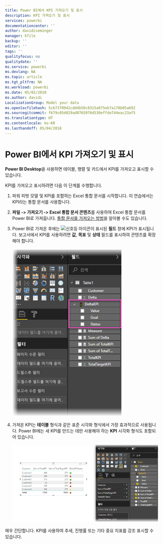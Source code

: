 ```yaml
---
title: Power BI에서 KPI 가져오기 및 표시
description: KPI 가져오기 및 표시
services: powerbi
documentationcenter: ''
author: davidiseminger
manager: kfile
backup: ''
editor: ''
tags: ''
qualityfocus: no
qualitydate: ''
ms.service: powerbi
ms.devlang: NA
ms.topic: article
ms.tgt_pltfrm: NA
ms.workload: powerbi
ms.date: 05/02/2018
ms.author: davidi
LocalizationGroup: Model your data
ms.openlocfilehash: 5cb7370942cdd4b50c8315a075eb7a178b05a692
ms.sourcegitcommit: f679c05d029ad0765976d530effde744eac23af5
ms.translationtype: HT
ms.contentlocale: ko-KR
ms.lasthandoff: 05/04/2018
---
```

# <a name="import-and-display-kpis-in-power-bi"></a>Power BI에서 KPI 가져오기 및 표시
**Power BI Desktop**을 사용하면 테이블, 행렬 및 카드에서 KPI를 가져오고 표시할 수 있습니다.

KPI를 가져오고 표시하려면 다음 이 단계를 수행합니다.

1. 파워 피벗 모델 및 KPI를 포함하는 Excel 통합 문서를 시작합니다. 이 연습에서는 KPI라는 통합 문서를 사용합니다.

1. **파일 -> 가져오기 -> Excel 통합 문서 콘텐츠**를 사용하여 Excel 통합 문서를 Power BI로 가져옵니다. [통합 문서를 가져오는 방법](desktop-import-excel-workbooks.md)을 알아볼 수도 있습니다. 

1. Power BI로 가져온 후에는 ![신호등](media/desktop-import-and-display-kpis/traffic.png) 아이콘이 표시된 **필드** 창에 KPI가 표시됩니다. 보고서에서 KPI를 사용하려면 **값**, **목표** 및 **상태** 필드를 표시하여 콘텐츠를 확장해야 합니다.

    ![](media/desktop-import-and-display-kpis/desktoppreviewfeatureon2.png)

1. 가져온 KPI는 **테이블** 형식과 같은 표준 시각화 형식에서 가장 효과적으로 사용됩니다. Power BI에는 새 KPI를 만드는 데만 사용해야 하는 **KPI** 시각화 형식도 포함되어 있습니다.
   
    ![](media/desktop-import-and-display-kpis/desktoppreviewfeatureon3.png)

매우 간단합니다. KPI를 사용하여 추세, 진행률 또는 기타 중요 지표를 강조 표시할 수 있습니다.
